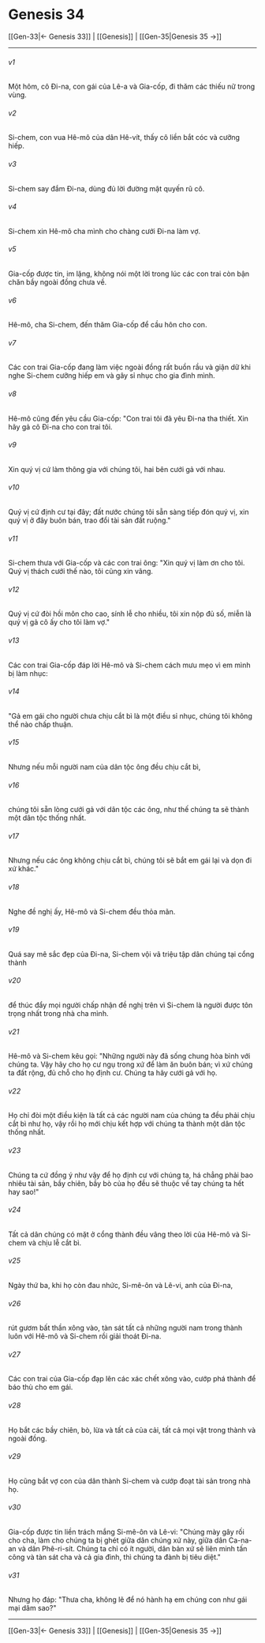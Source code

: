 # Genesis 34

[[Gen-33|← Genesis 33]] | [[Genesis]] | [[Gen-35|Genesis 35 →]]
***



###### v1 
Một hôm, cô Đi-na, con gái của Lê-a và Gia-cốp, đi thăm các thiếu nữ trong vùng. 

###### v2 
Si-chem, con vua Hê-mô của dân Hê-vít, thấy cô liền bắt cóc và cưỡng hiếp. 

###### v3 
Si-chem say đắm Đi-na, dùng đủ lời đường mật quyến rũ cô. 

###### v4 
Si-chem xin Hê-mô cha mình cho chàng cưới Đi-na làm vợ. 

###### v5 
Gia-cốp được tin, im lặng, không nói một lời trong lúc các con trai còn bận chăn bầy ngoài đồng chưa về. 

###### v6 
Hê-mô, cha Si-chem, đến thăm Gia-cốp để cầu hôn cho con. 

###### v7 
Các con trai Gia-cốp đang làm việc ngoài đồng rất buồn rầu và giận dữ khi nghe Si-chem cưỡng hiếp em và gây sỉ nhục cho gia đình mình. 

###### v8 
Hê-mô cũng đến yêu cầu Gia-cốp: "Con trai tôi đã yêu Đi-na tha thiết. Xin hãy gả cô Đi-na cho con trai tôi. 

###### v9 
Xin quý vị cứ làm thông gia với chúng tôi, hai bên cưới gả với nhau. 

###### v10 
Quý vị cứ định cư tại đây; đất nước chúng tôi sẵn sàng tiếp đón quý vị, xin quý vị ở đây buôn bán, trao đổi tài sản đất ruộng." 

###### v11 
Si-chem thưa với Gia-cốp và các con trai ông: "Xin quý vị làm ơn cho tôi. Quý vị thách cưới thế nào, tôi cũng xin vâng. 

###### v12 
Quý vị cứ đòi hồi môn cho cao, sính lễ cho nhiều, tôi xin nộp đủ số, miễn là quý vị gả cô ấy cho tôi làm vợ." 

###### v13 
Các con trai Gia-cốp đáp lời Hê-mô và Si-chem cách mưu mẹo vì em mình bị làm nhục: 

###### v14 
"Gả em gái cho người chưa chịu cắt bì là một điều sỉ nhục, chúng tôi không thể nào chấp thuận. 

###### v15 
Nhưng nếu mỗi người nam của dân tộc ông đều chịu cắt bì, 

###### v16 
chúng tôi sẵn lòng cưới gả với dân tộc các ông, như thế chúng ta sẽ thành một dân tộc thống nhất. 

###### v17 
Nhưng nếu các ông không chịu cắt bì, chúng tôi sẽ bắt em gái lại và dọn đi xứ khác." 

###### v18 
Nghe đề nghị ấy, Hê-mô và Si-chem đều thỏa mãn. 

###### v19 
Quá say mê sắc đẹp của Đi-na, Si-chem vội vã triệu tập dân chúng tại cổng thành 

###### v20 
để thúc đẩy mọi người chấp nhận đề nghị trên vì Si-chem là người được tôn trọng nhất trong nhà cha mình. 

###### v21 
Hê-mô và Si-chem kêu gọi: "Những người này đã sống chung hòa bình với chúng ta. Vậy hãy cho họ cư ngụ trong xứ để làm ăn buôn bán; vì xứ chúng ta đất rộng, đủ chỗ cho họ định cư. Chúng ta hãy cưới gả với họ. 

###### v22 
Họ chỉ đòi một điều kiện là tất cả các người nam của chúng ta đều phải chịu cắt bì như họ, vậy rồi họ mới chịu kết hợp với chúng ta thành một dân tộc thống nhất. 

###### v23 
Chúng ta cứ đồng ý như vậy để họ định cư với chúng ta, há chẳng phải bao nhiêu tài sản, bầy chiên, bầy bò của họ đều sẽ thuộc về tay chúng ta hết hay sao!" 

###### v24 
Tất cả dân chúng có mặt ở cổng thành đều vâng theo lời của Hê-mô và Si-chem và chịu lễ cắt bì. 

###### v25 
Ngày thứ ba, khi họ còn đau nhức, Si-mê-ôn và Lê-vi, anh của Đi-na, 

###### v26 
rút gươm bất thần xông vào, tàn sát tất cả những người nam trong thành luôn với Hê-mô và Si-chem rồi giải thoát Đi-na. 

###### v27 
Các con trai của Gia-cốp đạp lên các xác chết xông vào, cướp phá thành để báo thù cho em gái. 

###### v28 
Họ bắt các bầy chiên, bò, lừa và tất cả của cải, tất cả mọi vật trong thành và ngoài đồng. 

###### v29 
Họ cũng bắt vợ con của dân thành Si-chem và cướp đoạt tài sản trong nhà họ. 

###### v30 
Gia-cốp được tin liền trách mắng Si-mê-ôn và Lê-vi: "Chúng mày gây rối cho cha, làm cho chúng ta bị ghét giữa dân chúng xứ này, giữa dân Ca-na-an và dân Phê-ri-sít. Chúng ta chỉ có ít người, dân bản xứ sẽ liên minh tấn công và tàn sát cha và cả gia đình, thì chúng ta đành bị tiêu diệt." 

###### v31 
Nhưng họ đáp: "Thưa cha, không lẽ để nó hành hạ em chúng con như gái mại dâm sao?"

***
[[Gen-33|← Genesis 33]] | [[Genesis]] | [[Gen-35|Genesis 35 →]]
